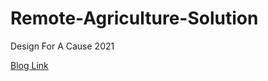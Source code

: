 # Remote-Agriculture-Solution
Design For A Cause 2021

[Blog Link](https://www.element14.com/community/community/design-challenges/design-for-a-cause-2021/blog/2021/05/26/blog-1-remote-agriculture-solution)
